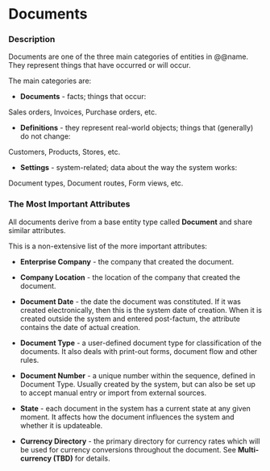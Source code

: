 # Documents


### Description
Documents are one of the three main categories of entities in @@name. They represent things that have occurred or will occur.

The main categories are:

- **Documents** - facts; things that occur:

Sales orders, Invoices, Purchase orders, etc.

- **Definitions** - they represent real-world objects; things that (generally) do not change:

Customers, Products, Stores, etc.

- **Settings** - system-related; data about the way the system works:

Document types, Document routes, Form views, etc.

### The Most Important Attributes

All documents derive from a base entity type called **Document** and share similar attributes.

This is a non-extensive list of the more important attributes:

- **Enterprise Company** - the company that created the document.

- **Company Location** - the location of the company that created the document.

- **Document Date** - the date the document was constituted. If it was created electronically, then this is the system date of creation. When it is created outside the system and entered post-factum, the attribute contains the date of actual creation.

- **Document Type** - a user-defined document type for classification of the documents. It also deals with print-out forms, document flow and other rules.

- **Document Number** - a unique number within the sequence, defined in Document Type. Usually created by the system, but can also be set up to accept manual entry or import from external sources.

- **State** - each document in the system has a current state at any given moment. It affects how the document influences the system and whether it is updateable.

- **Currency Directory** - the primary directory for currency rates which will be used for currency conversions throughout the document. See **Multi-currency (TBD)** for details.






